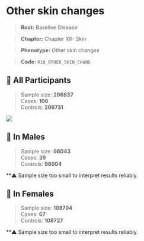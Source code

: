 # Other skin changes

> **Root:** Baseline Disease  

> **Chapter:** Chapter XII- Skin  

> **Phenotype:** Other skin changes  

> **Code:** `R18_OTHER_SKIN_CHANG`

## 🧪 All Participants  
> Sample size: **206837**  
> Cases: **106**  
> Controls: **206731**
<img src="/Disease/Figures/ALL/Baseline/R18_OTHER_SKIN_CHANG.png"/>
<CsvTable src="/Disease_Data/ALL/Baseline/LG_R18_OTHER_SKIN_CHANG.csv" label="🔍 View full results" />

## 👨 In Males  
> Sample size: **98043**  
> Cases: **39**  
> Controls: **98004**

**⚠️ Sample size too small to interpret results reliably.

## 👩 In Females  
> Sample size: **108794**  
> Cases: **67**  
> Controls: **108727**

**⚠️ Sample size too small to interpret results reliably.
